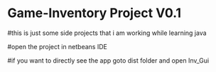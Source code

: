 # Game-Inventory Project V0.1
#this is just some side projects that i am working while learning java

#open the project in netbeans IDE

#if you want to directly see the app goto dist folder and open Inv_Gui
